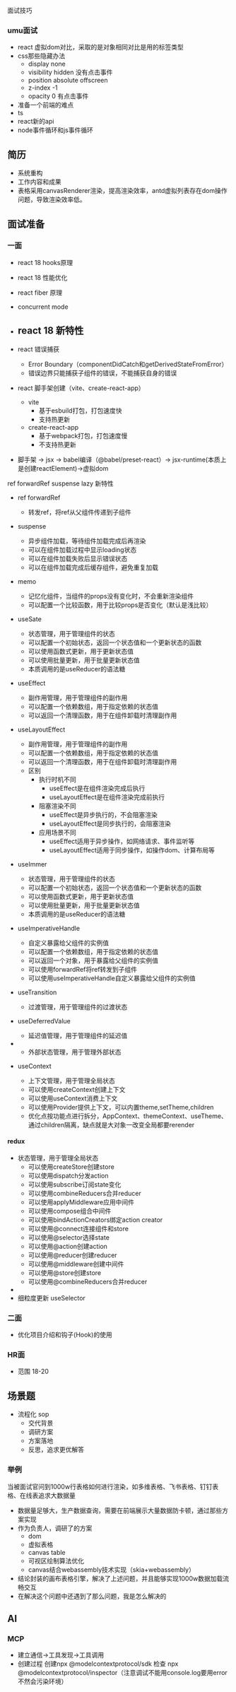 面试技巧

### umu面试
- react 虚拟dom对比，采取的是对象相同对比是用的标签类型
- css那些隐藏办法 
    - display none
    - visibility hidden 没有点击事件
    - position absolute  offscreen
    - z-index -1
    - opacity 0  有点击事件
- 准备一个前端的难点
- ts
- react新的api
- node事件循环和js事件循环

## 简历
- 系统重构
- 工作内容和成果
- 表格采用canvasRenderer渲染，提高渲染效率，antd虚拟列表存在dom操作问题，导致渲染效率低。


## 面试准备
### 一面
- react 18 hooks原理
- react 18 性能优化
- react fiber 原理
- concurrent mode
- react 18 新特性
    -
- react 错误捕获
    - Error Boundary（componentDidCatch和getDerivedStateFromError）
    - 错误边界只能捕获子组件的错误，不能捕获自身的错误

- react 脚手架创建（vite、create-react-app）
    - vite
        - 基于esbuild打包，打包速度快
        - 支持热更新
    - create-react-app
        - 基于webpack打包，打包速度慢
        - 不支持热更新
- 脚手架 -> jsx -> babel编译（@babel/preset-react）-> jsx-runtime(本质上是创建reactElement)->虚拟dom

ref forwardRef suspense lazy 新特性
- ref forwardRef
    - 转发ref，将ref从父组件传递到子组件
- suspense
    - 异步组件加载，等待组件加载完成后再渲染
    - 可以在组件加载过程中显示loading状态
    - 可以在组件加载失败后显示错误状态
    - 可以在组件加载完成后缓存组件，避免重复加载
- memo
    - 记忆化组件，当组件的props没有变化时，不会重新渲染组件
    - 可以配置一个比较函数，用于比较props是否变化（默认是浅比较）
- useSate
    - 状态管理，用于管理组件的状态
    - 可以配置一个初始状态，返回一个状态值和一个更新状态的函数
    - 可以使用函数式更新，用于更新状态值
    - 可以使用批量更新，用于批量更新状态值
    - 本质调用的是useReducer的语法糖
- useEffect
    - 副作用管理，用于管理组件的副作用
    - 可以配置一个依赖数组，用于指定依赖的状态值
    - 可以返回一个清理函数，用于在组件卸载时清理副作用
- useLayoutEffect
    - 副作用管理，用于管理组件的副作用
    - 可以配置一个依赖数组，用于指定依赖的状态值
    - 可以返回一个清理函数，用于在组件卸载时清理副作用
    - 区别
        - 执行时机不同
            - useEffect是在组件渲染完成后执行
            - useLayoutEffect是在组件渲染完成前执行
        - 阻塞渲染不同
            - useEffect是异步执行的，不会阻塞渲染
            - useLayoutEffect是同步执行的，会阻塞渲染
        - 应用场景不同
            - useEffect适用于异步操作，如网络请求、事件监听等
            - useLayoutEffect适用于同步操作，如操作dom、计算布局等


- useImmer
    - 状态管理，用于管理组件的状态
    - 可以配置一个初始状态，返回一个状态值和一个更新状态的函数
    - 可以使用函数式更新，用于更新状态值
    - 可以使用批量更新，用于批量更新状态值
    - 本质调用的是useReducer的语法糖

- useImperativeHandle
    - 自定义暴露给父组件的实例值
    - 可以配置一个依赖数组，用于指定依赖的状态值
    - 可以返回一个对象，用于暴露给父组件的实例值
    - 可以使用forwardRef将ref转发到子组件
    - 可以使用useImperativeHandle自定义暴露给父组件的实例值
 
 - useTransition
    - 过渡管理，用于管理组件的过渡状态
 - useDeferredValue
    - 延迟值管理，用于管理组件的延迟值
 -   
    - 外部状态管理，用于管理外部状态
 
 - useContext
    - 上下文管理，用于管理全局状态
    - 可以使用createContext创建上下文
    - 可以使用useContext消费上下文
    - 可以使用Provider提供上下文，可以内置theme,setTheme,children
    - 优化点按功能点进行拆分，AppContext、themeContext、useTheme、通过children隔离，缺点就是大对象一改变全局都要rerender

#### redux
- 状态管理，用于管理全局状态
    - 可以使用createStore创建store
    - 可以使用dispatch分发action
    - 可以使用subscribe订阅state变化
    - 可以使用combineReducers合并reducer
    - 可以使用applyMiddleware应用中间件
    - 可以使用compose组合中间件
    - 可以使用bindActionCreators绑定action creator
    - 可以使用@connect连接组件和store
    - 可以使用@selector选择state
    - 可以使用@action创建action
    - 可以使用@reducer创建reducer
    - 可以使用@middleware创建中间件
    - 可以使用@store创建store
    - 可以使用@combineReducers合并reducer
- 
- 细粒度更新 useSelector







### 二面
- 优化项目介绍和钩子(Hook)的使用

### HR面
- 范围 18-20

## 场景题
- 流程化 sop
    - 交代背景
    - 调研方案
    - 方案落地
    - 反思，追求更优解答

### 举例
当被面试官问到1000w行表格如何进行渲染，如多维表格、飞书表格、钉钉表格、在线表追求大数据量
- 数据量足够大，生产数据查询，需要在前端展示大量数据防卡顿，通过那些方案实现
- 作为负责人，调研了的方案
    - dom
    - 虚拟表格
    - canvas table
    - 可视区绘制算法优化
    - canvas结合webassembly技术实现（skia+webassembly）
- 结论封装的画布表格引擎，解决了上述问题，并且能够实现1000w数据加载流畅交互
- 在解决这个问题中还遇到了那么问题，我是怎么解决的 

## AI
### MCP
 - 建立通信->工具发现->工具调用
 - 创建过程 创建npx @modelcontextprotocol/sdk 检查 npx @modelcontextprotocol/inspector（注意调试不能用console.log要用error不然会污染环境）


